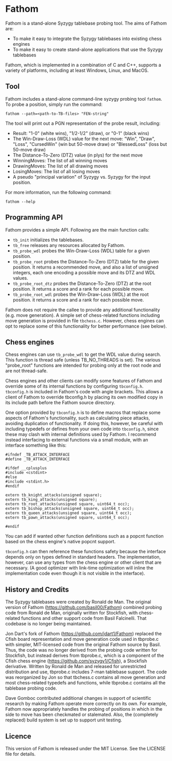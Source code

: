 Fathom
======

Fathom is a stand-alone Syzygy tablebase probing tool.  The aims of Fathom are:

* To make it easy to integrate the Syzygy tablebases into existing chess
  engines
* To make it easy to create stand-alone applications that use the Syzygy
  tablebases

Fathom, which is implemented in a combination of C and C++, supports a variety
of platforms, including at least Windows, Linux, and MacOS.

Tool
----

Fathom includes a stand-alone command-line syzygy probing tool `fathom`.  To
probe a position, simply run the command:

    fathom --path=<path-to-TB-files> "FEN-string"

The tool will print out a PGN representation of the probe result, including:

* Result: "1-0" (white wins), "1/2-1/2" (draw), or "0-1" (black wins)
* The Win-Draw-Loss (WDL) value for the next move: "Win", "Draw", "Loss",
  "CursedWin" (win but 50-move draw) or "BlessedLoss" (loss but 50-move draw)
* The Distance-To-Zero (DTZ) value (in plys) for the next move
* WinningMoves: The list of all winning moves
* DrawingMoves: The list of all drawing moves
* LosingMoves: The list of all losing moves
* A pseudo "principal variation" of Syzygy vs. Syzygy for the input position.

For more information, run the following command:

    fathom --help

Programming API
---------------

Fathom provides a simple API. Following are the main function calls:

* `tb_init` initializes the tablebases.
* `tb_free` releases any resources allocated by Fathom.
* `tb_probe_wdl` probes the Win-Draw-Loss (WDL) table for a given position.
* `tb_probe_root` probes the Distance-To-Zero (DTZ) table for the given
   position. It returns a recommended move, and also a list of unsigned
   integers, each one encoding a possible move and its DTZ and WDL values.
* `tb_probe_root_dtz` probes the Distance-To-Zero (DTZ) at the root position.
   It returns a score and a rank for each possible move.
* `tb_probe_root_wdl` probes the Win-Draw-Loss (WDL) at the root position.
   it returns a score and a rank for each possible move.

Fathom does not require the callee to provide any additional functionality
(e.g. move generation). A simple set of chess-related functions including move
generation is provided in file `tbchess.c`. However, chess engines can opt to
replace some of this functionality for better performance (see below).

Chess engines
-------------

Chess engines can use `tb_probe_wdl` to get the WDL value during search.  This
function is thread safe (unless TB_NO_THREADS is set). The various "probe_root"
functions are intended for probing only at the root node and are not
thread-safe.

Chess engines and other clients can modify some features of Fathom and override
some of its internal functions by configuring `tbconfig.h`. `tbconfig.h` is
included in Fathom's code with angle brackets. This allows a client of Fathom to
override tbconfig.h by placing its own modified copy in its include path before
the Fathom source directory.

One option provided by `tbconfig.h` is to define macros that replace some
aspects of Fathom's functionality, such as calculating piece attacks, avoiding
duplication of functionality.  If doing this, however, be careful with including
typedefs or defines from your own code into `tbconfig.h`, since these may clash
with internal definitions used by Fathom. I recommend instead interfacing to
external functions via a small module, with an interface something like this:

```
#ifndef _TB_ATTACK_INTERFACE
#define _TB_ATTACK_INTERFACE

#ifdef __cplusplus
#include <cstdint>
#else
#include <stdint.h>
#endif

extern tb_knight_attacks(unsigned square);
extern tb_king_attacks(unsigned square);
extern tb_root_attacks(unsigned square, uint64_t occ);
extern tb_bishop_attacks(unsigned square, uint64_t occ);
extern tb_queen_attacks(unsigned square, uint64_t occ);
extern tb_pawn_attacks(unsigned square, uint64_t occ);

#endif
```

You can add if wanted other function definitions such as a popcnt function based
on the chess engine's native popcnt support.

`tbconfig.h` can then reference these functions safety because the interface
depends only on types defined in standard headers. The implementation, however,
can use any types from the chess engine or other client that are necessary. (A
good optimizer with link-time optimization will inline the implementation code
even though it is not visible in the interface).

History and Credits
-------------------

The Syzygy tablebases were created by Ronald de Man. The original version of
Fathom (https://github.com/basil00/Fathom) combined probing code from Ronald de
Man, originally written for Stockfish, with chess-related functions and other
support code from Basil Falcinelli.  That codebase is no longer being
maintained.

Jon Dart's fork of Fathom (https://github.com/jdart1/Fathom) replaced the Cfish
board representation and move generation code used in tbprobe.c with simpler,
MIT-licensed code from the original Fathom source by Basil.  Thus, the code was
no longer derived from the probing code written for Stockfish, but instead
derives from tbprobe.c, which is a component of the Cfish chess engine
(https://github.com/syzygy1/Cfish), a Stockfish derivative.  Written by Ronald
de Man and released for unrestricted distribution and use, tbprobe.c includes
7-man tablebase support.  The code was reorganized by Jon so that tbchess.c
contains all move generation and most chess-related typedefs and functions,
while tbprobe.c contains all the tablebase probing code.

Dave Gomboc contributed additional changes in support of scientific research by
making Fathom operate more correctly on its own.  For example, Fathom now
appropriately handles the probing of positions in which in the side to move has
been checkmated or stalemated.  Also, the (completely replaced) build system is
set up to support unit testing.

Licence
-------

This version of Fathom is released under the MIT License. See the LICENSE file for
details.
